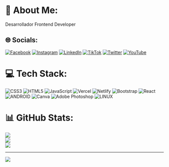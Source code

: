 # 💫 About Me:
Desarrollador Frontend Developer


## 🌐 Socials:
[![Facebook](https://img.shields.io/badge/Facebook-%231877F2.svg?logo=Facebook&logoColor=white)](https://facebook.com/agustin.carballo) [![Instagram](https://img.shields.io/badge/Instagram-%23E4405F.svg?logo=Instagram&logoColor=white)](https://instagram.com/aguscarball0) [![LinkedIn](https://img.shields.io/badge/LinkedIn-%230077B5.svg?logo=linkedin&logoColor=white)](https://linkedin.com/in/agustin-carballo-b8679311a/) [![TikTok](https://img.shields.io/badge/TikTok-%23000000.svg?logo=TikTok&logoColor=white)](https://tiktok.com/@aguscarball0) [![Twitter](https://img.shields.io/badge/Twitter-%231DA1F2.svg?logo=Twitter&logoColor=white)](https://twitter.com/aguscarballo7) [![YouTube](https://img.shields.io/badge/YouTube-%23FF0000.svg?logo=YouTube&logoColor=white)](https://youtube.com/@aguscarballo2802) 

# 💻 Tech Stack:
![CSS3](https://img.shields.io/badge/css3-%231572B6.svg?style=for-the-badge&logo=css3&logoColor=white) ![HTML5](https://img.shields.io/badge/html5-%23E34F26.svg?style=for-the-badge&logo=html5&logoColor=white) ![JavaScript](https://img.shields.io/badge/javascript-%23323330.svg?style=for-the-badge&logo=javascript&logoColor=%23F7DF1E) ![Vercel](https://img.shields.io/badge/vercel-%23000000.svg?style=for-the-badge&logo=vercel&logoColor=white) ![Netlify](https://img.shields.io/badge/netlify-%23000000.svg?style=for-the-badge&logo=netlify&logoColor=#00C7B7) ![Bootstrap](https://img.shields.io/badge/bootstrap-%23563D7C.svg?style=for-the-badge&logo=bootstrap&logoColor=white) ![React](https://img.shields.io/badge/react-%2320232a.svg?style=for-the-badge&logo=react&logoColor=%2361DAFB) ![ANDROID](https://img.shields.io/badge/android-%2320232a.svg?style=for-the-badge&logo=android&logoColor=%a4c639) ![Canva](https://img.shields.io/badge/Canva-%2300C4CC.svg?style=for-the-badge&logo=Canva&logoColor=white) ![Adobe Photoshop](https://img.shields.io/badge/adobephotoshop-%2331A8FF.svg?style=for-the-badge&logo=adobephotoshop&logoColor=white) ![LINUX](https://img.shields.io/badge/Linux-FCC624?style=for-the-badge&logo=linux&logoColor=black)
# 📊 GitHub Stats:
![](https://github-readme-stats.vercel.app/api?username=Agus2807&theme=dracula&hide_border=false&include_all_commits=false&count_private=false)<br/>
![](https://github-readme-streak-stats.herokuapp.com/?user=Agus2807&theme=dracula&hide_border=false)<br/>
![](https://github-readme-stats.vercel.app/api/top-langs/?username=Agus2807&theme=dracula&hide_border=false&include_all_commits=false&count_private=false&layout=compact)

---
[![](https://visitcount.itsvg.in/api?id=Agus2807&icon=0&color=0)](https://visitcount.itsvg.in)

<!-- Proudly created with GPRM ( https://gprm.itsvg.in ) -->
